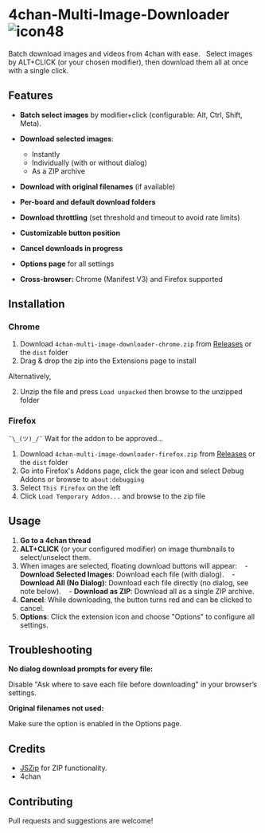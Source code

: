 # 4chan-Multi-Image-Downloader ![icon48](https://github.com/user-attachments/assets/b53cb537-c3d6-48a9-bdef-d71433f34228)

Batch download images and videos from 4chan with ease.  
Select images by ALT+CLICK (or your chosen modifier), then download them all at once with a single click.


## Features

- **Batch select images** by modifier+click (configurable: Alt, Ctrl, Shift, Meta).
- **Download selected images**:
  - Instantly
  - Individually (with or without dialog)
  - As a ZIP archive
  
- **Download with original filenames** (if available)
- **Per-board and default download folders**
- **Download throttling** (set threshold and timeout to avoid rate limits)
- **Customizable button position**
- **Cancel downloads in progress**
- **Options page** for all settings
- **Cross-browser:** Chrome (Manifest V3) and Firefox supported

## Installation

### Chrome

1. Download `4chan-multi-image-downloader-chrome.zip` from [Releases](https://github.com/otacoo/4chan-Batch-Downloader/releases/latest) or the `dist` folder
2. Drag & drop the zip into the Extensions page to install

Alternatively,

2. Unzip the file and press `Load unpacked` then browse to the unzipped folder

### Firefox

`¯\_(ツ)_/¯` Wait for the addon to be approved...

1. Download `4chan-multi-image-downloader-firefox.zip` from [Releases](https://github.com/otacoo/4chan-Batch-Downloader/releases/latest) or the `dist` folder
2. Go into Firefox's Addons page, click the gear icon and select Debug Addons or browse to `about:debugging`
3. Select `This Firefox` on the left
4. Click `Load Temporary Addon...` and browse to the zip file


## Usage

1. **Go to a 4chan thread**
2. **ALT+CLICK** (or your configured modifier) on image thumbnails to select/unselect them.
3. When images are selected, floating download buttons will appear:
   - **Download Selected Images**: Download each file (with dialog).
   - **Download All (No Dialog)**: Download each file directly (no dialog, see note below).
   - **Download as ZIP**: Download all as a single ZIP archive.
4. **Cancel**: While downloading, the button turns red and can be clicked to cancel.
5. **Options**: Click the extension icon and choose "Options" to configure all settings.


## Troubleshooting

**No dialog download prompts for every file:**

Disable "Ask where to save each file before downloading" in your browser’s settings.

**Original filenames not used:**

Make sure the option is enabled in the Options page.


## Credits

- [JSZip](https://stuk.github.io/jszip/) for ZIP functionality.
- 4chan


## Contributing

Pull requests and suggestions are welcome!
